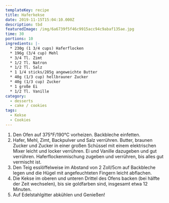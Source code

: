 ```yaml
---
templateKey: recipe
title: Haferkekse
date: 2019-11-15T15:04:10.000Z
description: tbd
featuredImage: /img/6a6739f5f46c9915acc94c9abaf135ae.jpg
time: 30
portions: 10
ingredients: |-
  * 230g (1 3/4 cups) Haferflocken
  * 196g (3/4 cup) Mehl
  * 3/4 Tl. Zimt
  * 1/2 Tl. Natron
  * 1/2 Tl. Salz
  * 1 1/4 sticks/285g angeweichte Butter
  * 40g (1/3 cup) hellbrauner Zucker
  * 40g (1/3 cup) Zucker
  * 1 große Ei
  * 1/2 Tl. Vanille
category:
  - desserts
  - cake / cookies
tags:
  - Kekse
  - Cookies
---
```


1. Den Ofen auf 375°F/190°C vorheizen. Backbleche einfetten.
2. Hafer, Mehl, Zimt, Backpulver und Salz verrühren. Butter, braunen Zucker und Zucker in einer großen Schüssel mit einem elektrischen Mixer leicht und locker verrühren. Ei und Vanille dazugeben und gut verrühren. Haferflockenmischung zugeben und verrühren, bis alles gut vermischt ist.
3. Den Teig esslöffelweise im Abstand von 2 Zoll/5cm auf Backbleche legen und die Hügel mit angefeuchteten Fingern leicht abflachen.
4. Die Kekse im oberen und unteren Drittel des Ofens backen (bei hälfte der Zeit wechselen), bis sie goldfarben sind, insgesamt etwa 12 Minuten.
5. Auf Edelstahlgitter abkühlen und Genießen!
